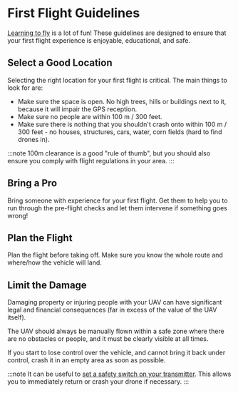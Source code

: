 # First Flight Guidelines

[Learning to fly](../flying/basic_flying.md) is a lot of fun! These guidelines are designed to ensure that your first flight experience is enjoyable, educational, and safe.

## Select a Good Location

Selecting the right location for your first flight is critical. The main things to look for are:

- Make sure the space is open. No high trees, hills or buildings next to it, because it will impair the GPS reception.
- Make sure no people are within 100 m / 300 feet.
- Make sure there is nothing that you shouldn't crash onto within 100 m / 300 feet - no houses, structures, cars, water, corn fields (hard to find drones in).

:::note
100m clearance is a good "rule of thumb", but you should also ensure you comply with flight regulations in your area.
:::

## Bring a Pro

Bring someone with experience for your first flight. Get them to help you to run through the pre-flight checks and let them intervene if something goes wrong!

## Plan the Flight

Plan the flight before taking off. Make sure you know the whole route and where/how the vehicle will land.

## Limit the Damage

Damaging property or injuring people with your UAV can have significant legal and financial consequences (far in excess of the value of the UAV itself).

The UAV should always be manually flown within a safe zone where there are no obstacles or people, and it must be clearly visible at all times.

If you start to lose control over the vehicle, and cannot bring it back under control, crash it in an empty area as soon as possible.

:::note
It can be useful to [set a safety switch on your transmitter](../config/safety.md#safety_switch). This allows you to immediately return or crash your drone if necessary.
:::